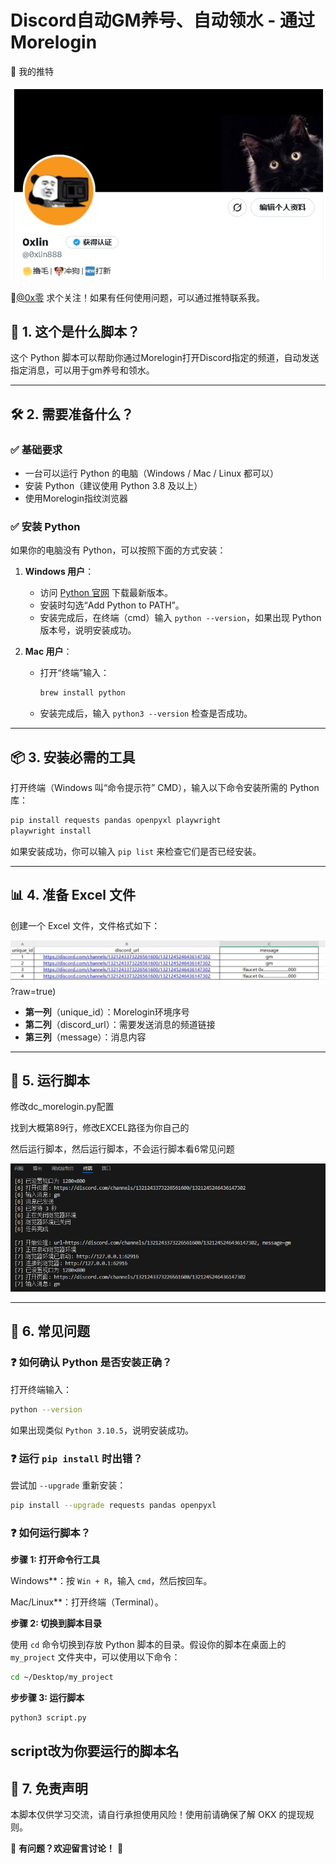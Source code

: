 # Discord自动GM养号、自动领水 - 通过Morelogin
📢 我的推特

![](https://raw.githubusercontent.com/0xlin888/withdraw_from_okx/refs/heads/main/x.png?raw=true)

🔗[@0x零](https://x.com/0xlin888) 求个关注！如果有任何使用问题，可以通过推特联系我。
## 📌 1. 这个是什么脚本？
这个 Python 脚本可以帮助你通过Morelogin打开Discord指定的频道，自动发送指定消息，可以用于gm养号和领水。

---

## 🛠 2. 需要准备什么？

### ✅ 基础要求
- 一台可以运行 Python 的电脑（Windows / Mac / Linux 都可以）
- 安装 Python（建议使用 Python 3.8 及以上）
- 使用Morelogin指纹浏览器

### ✅ 安装 Python
如果你的电脑没有 Python，可以按照下面的方式安装：
1. **Windows 用户**：
   - 访问 [Python 官网](https://www.python.org/downloads/) 下载最新版本。
   - 安装时勾选“Add Python to PATH”。
   - 安装完成后，在终端（cmd）输入 `python --version`，如果出现 Python 版本号，说明安装成功。

2. **Mac 用户**：
   - 打开“终端”输入：
     ```sh
     brew install python
     ```
   - 安装完成后，输入 `python3 --version` 检查是否成功。

---

## 📦 3. 安装必需的工具

打开终端（Windows 叫“命令提示符” CMD），输入以下命令安装所需的 Python 库：

```sh
pip install requests pandas openpyxl playwright
playwright install
```

如果安装成功，你可以输入 `pip list` 来检查它们是否已经安装。

---

## 📊 4. 准备 Excel 文件

创建一个 Excel 文件，文件格式如下：

![](https://raw.githubusercontent.com/0xlin888/discord_message/refs/heads/main/excel.png)?raw=true)

- **第一列**（unique_id）：Morelogin环境序号
- **第二列**（discord_url）：需要发送消息的频道链接
- **第三列**（message）：消息内容
---

## 📜 5. 运行脚本

修改dc_morelogin.py配置

找到大概第89行，修改EXCEL路径为你自己的

然后运行脚本，然后运行脚本，不会运行脚本看6常见问题

![](https://raw.githubusercontent.com/0xlin888/discord_message/refs/heads/main/run.png?raw=true)

---

## 🧐 6. 常见问题

### ❓ 如何确认 Python 是否安装正确？
打开终端输入：
```sh
python --version
```
如果出现类似 `Python 3.10.5`，说明安装成功。

### ❓ 运行 `pip install` 时出错？
尝试加 `--upgrade` 重新安装：
```sh
pip install --upgrade requests pandas openpyxl
```
### ❓ 如何运行脚本？

**步骤 1: 打开命令行工具**

Windows**：按 `Win + R`，输入 `cmd`，然后按回车。

Mac/Linux**：打开终端（Terminal）。

**步骤 2: 切换到脚本目录**

使用 `cd` 命令切换到存放 Python 脚本的目录。假设你的脚本在桌面上的 `my_project` 文件夹中，可以使用以下命令：

```bash
cd ~/Desktop/my_project
```
**步步骤 3: 运行脚本**
```bash
python3 script.py
```
script改为你要运行的脚本名
---

## 🛑 7. 免责声明
本脚本仅供学习交流，请自行承担使用风险！使用前请确保了解 OKX 的提现规则。

📌 **有问题？欢迎留言讨论！** 🚀

